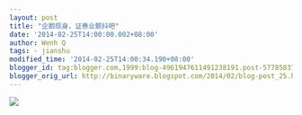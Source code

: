 ```yaml
---
layout: post
title: "企鹅现身，证券业颤抖吧"
date: '2014-02-25T14:00:00.002+08:00'
author: Wenh Q
tags: - jianshu
modified_time: '2014-02-25T14:00:34.190+08:00'
blogger_id: tag:blogger.com,1999:blog-4961947611491238191.post-5778583737566475590
blogger_orig_url: http://binaryware.blogspot.com/2014/02/blog-post_25.html
---
```

[![](http://prod-jianshu-cwb.b0.upaiyun.com/notes/images/99106/weibo/image_e806f817504d.jpeg)](http://jianshu.io/p/1dd25708a67b)
